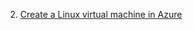 2. [Create a Linux virtual machine in Azure](https://docs.microsoft.com/en-us/learn/modules/create-linux-virtual-machine-in-azure/)
